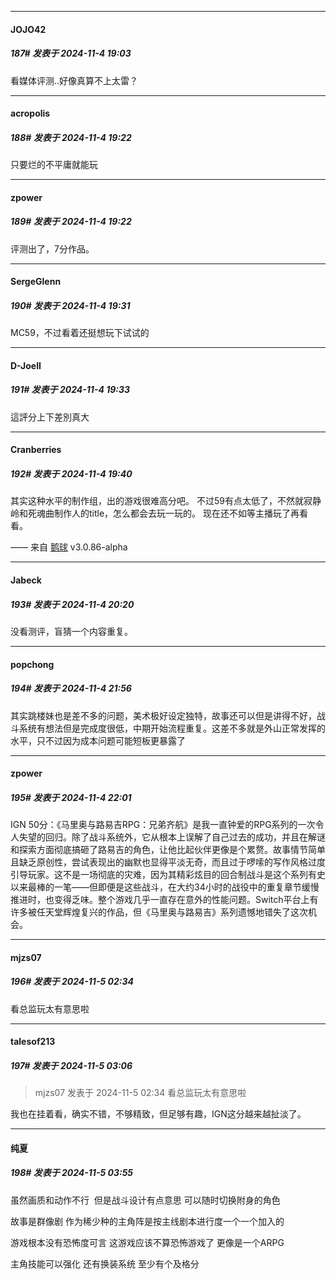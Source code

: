 ﻿
*****

####  JOJO42  
##### 187#       发表于 2024-11-4 19:03

看媒体评测..好像真算不上太雷？


*****

####  acropolis  
##### 188#       发表于 2024-11-4 19:22

只要烂的不平庸就能玩

*****

####  zpower  
##### 189#       发表于 2024-11-4 19:22

评测出了，7分作品。


*****

####  SergeGlenn  
##### 190#       发表于 2024-11-4 19:31

MC59，不过看着还挺想玩下试试的

*****

####  D-JoeII  
##### 191#       发表于 2024-11-4 19:33

這評分上下差別真大


*****

####  Cranberries  
##### 192#       发表于 2024-11-4 19:40

其实这种水平的制作组，出的游戏很难高分吧。
不过59有点太低了，不然就寂静岭和死魂曲制作人的title，怎么都会去玩一玩的。
现在还不如等主播玩了再看看。

—— 来自 [鹅球](https://www.pgyer.com/xfPejhuq) v3.0.86-alpha


*****

####  Jabeck  
##### 193#       发表于 2024-11-4 20:20

没看测评，盲猜一个内容重复。


*****

####  popchong  
##### 194#       发表于 2024-11-4 21:56

其实跳楼妹也是差不多的问题，美术极好设定独特，故事还可以但是讲得不好，战斗系统有想法但是完成度很低，中期开始流程重复。这差不多就是外山正常发挥的水平，只不过因为成本问题可能短板更暴露了


*****

####  zpower  
##### 195#       发表于 2024-11-4 22:01

IGN 50分：《马里奥与路易吉RPG：兄弟齐航》是我一直钟爱的RPG系列的一次令人失望的回归。除了战斗系统外，它从根本上误解了自己过去的成功，并且在解谜和探索方面彻底搞砸了路易吉的角色，让他比起伙伴更像是个累赘。故事情节简单且缺乏原创性，尝试表现出的幽默也显得平淡无奇，而且过于啰嗦的写作风格过度引导玩家。这不是一场彻底的灾难，因为其精彩炫目的回合制战斗是这个系列有史以来最棒的一笔——但即便是这些战斗，在大约34小时的战役中的重复章节缓慢推进时，也变得乏味。整个游戏几乎一直存在意外的性能问题。Switch平台上有许多被任天堂辉煌复兴的作品，但《马里奥与路易吉》系列遗憾地错失了这次机会。


*****

####  mjzs07  
##### 196#       发表于 2024-11-5 02:34

看总监玩太有意思啦


*****

####  talesof213  
##### 197#       发表于 2024-11-5 03:06

<blockquote>mjzs07 发表于 2024-11-5 02:34
看总监玩太有意思啦</blockquote>
我也在挂着看，确实不错，不够精致，但足够有趣，IGN这分越来越扯淡了。


*****

####  纯夏  
##### 198#       发表于 2024-11-5 03:55

虽然画质和动作不行  但是战斗设计有点意思 可以随时切换附身的角色

故事是群像剧 作为稀少种的主角阵是按主线剧本进行度一个一个加入的  

游戏根本没有恐怖度可言 这游戏应该不算恐怖游戏了 更像是一个ARPG 

主角技能可以强化 还有换装系统 至少有个及格分

